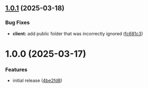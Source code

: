 ## [1.0.1](https://github.com/sbga-tech/chuni-board/compare/v1.0.0...v1.0.1) (2025-03-18)


### Bug Fixes

* **client:** add public folder that was incorrectly ignored ([fc681c3](https://github.com/sbga-tech/chuni-board/commit/fc681c30ee5ebf0588295440b8b389a02e300562))

# 1.0.0 (2025-03-17)


### Features

* initial release ([4be2fd8](https://github.com/sbga-tech/chuni-board/commit/4be2fd8404ed6d688732f96c254c86fd2e758cb8))
